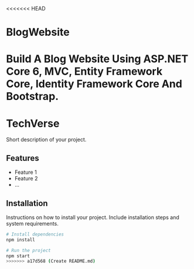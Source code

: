 <<<<<<< HEAD
# BlogWebsite
Build A Blog Website Using ASP.NET Core 6, MVC, Entity Framework Core, Identity Framework Core And Bootstrap.
=======
# TechVerse




Short description of your project.

## Features

- Feature 1
- Feature 2
- ...

## Installation

Instructions on how to install your project. Include installation steps and system requirements.

```bash
# Install dependencies
npm install

# Run the project
npm start
>>>>>>> a17d568 (Create README.md)
